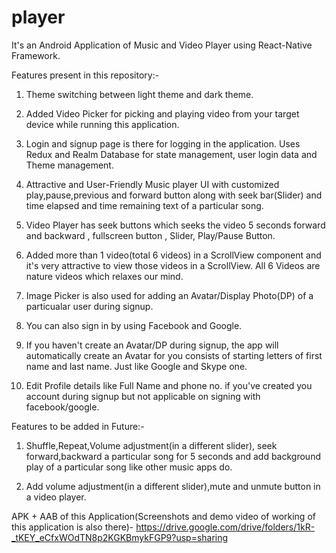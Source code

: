 # player
It's an Android Application of Music and Video Player using React-Native Framework. 

Features present in this repository:-

1. Theme switching between light theme and dark theme. 

2. Added Video Picker for picking and playing video from your target device while running this application. 

3. Login and signup page is there for logging in the application. Uses Redux and Realm Database for state management, user login data and Theme management. 

4. Attractive and User-Friendly Music player UI with customized play,pause,previous and forward button along with seek bar(Slider) and time elapsed and time remaining text of a particular song.  

5. Video Player has seek buttons which seeks the video 5 seconds forward and backward , fullscreen button , Slider, Play/Pause Button. 

6. Added more than 1 video(total 6 videos) in a ScrollView component and it's very attractive to view those videos in a ScrollView. All 6 Videos are nature videos which relaxes our mind. 

7. Image Picker is also used for adding an Avatar/Display Photo(DP) of a particualar user during signup. 

8. You can also sign in by using Facebook and Google. 

9. If you haven't create an Avatar/DP during signup, the app will automatically create an Avatar for you consists of starting letters of first name and last name. Just like Google and Skype one. 

10. Edit Profile details like Full Name and phone no. if you've created you account during signup but not applicable on signing with facebook/google. 

Features to be added in Future:-

1. Shuffle,Repeat,Volume adjustment(in a different slider), seek forward,backward a particular song for 5 seconds and add background play of a particular song like other music apps do. 

2. Add volume adjustment(in a different slider),mute and unmute button in a video player.  



APK + AAB of this Application(Screenshots and demo video of working of this application is also there)- https://drive.google.com/drive/folders/1kR-_tKEY_eCfxWOdTN8p2KGKBmykFGP9?usp=sharing
